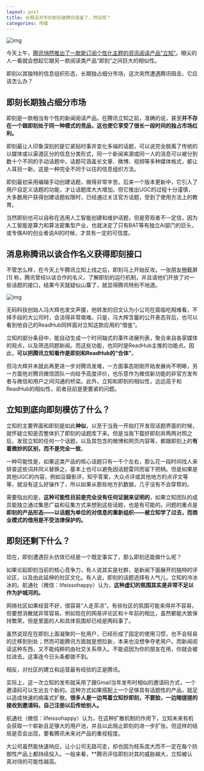```yaml
---
layout: post
title: 长期没对手的即刻被腾讯借鉴了，然后呢？
categories: 传媒
---
```

![img](http://ww1.sinaimg.cn/large/4b91f9d5gy1funbnsj1kjj20fa0bn43n.jpg)

今天上午，[腾讯悄然推出了一款能订阅个性化主题的资讯阅读产品“立知”](http://tech.sina.com.cn/i/2018-02-01/doc-ifyreyvz8157775.shtml)。眼尖的人一看就会想起它跟另一款阅读类产品“即刻”之间巨大的相似性。

即刻以其独特的信息组织形态，长期独占细分市场，这次突然遭遇腾讯阻击，它应该怎么办？

## 即刻长期独占细分市场

即刻是一款相当有个性的新闻阅读产品，在腾讯立知之前，准确的说，甚至**并不存在一个跟即刻处于同一种模式的竞品，这也使它享受了很长一段时间的独占市场红利。**

即刻最让人印象深刻的是它紧贴时事并变化多端的话题，可以说完全脱离了传统的以媒体或以渠道区分的信息分类形式，同一个新闻来源或同一人的消息可以被分到数十个不同的手动话题中，话题可涵盖长文章、微博、视频等多种媒体格式，都让人耳目一新。这是一种完全不同于以往的信息组织方法。

即刻最初采用编辑手动创建话题，做得非常辛苦。后来一个版本更新中，它引入了用户自定义话题的功能，才让话题库大大增加。但它推出UGC的过程十分谨慎，大多数用户获得创建话题权限时，已经通过关注官方话题，受到了使用方法上的教育。

当然即刻也可以自称在选用人工智能创建和维护话题，但是旁观者不一定信，因为人工智能是算力和算法密集型产业，也就决定了只有BAT等有独立AI部门的巨头，或专做AI的创业者说AI的时候，才具有一定的可信度。

## 消息称腾讯以谈合作名义获得即刻接口

不管怎么样，在今天上午腾讯立知上线之后，即刻马上开始反攻。一张朋友圈截屏 [1] 称，腾讯曾经以谈合作的名义，了解即刻的运行机制，并且请他们开放了对一些话题的接口，结果今天就疑似山寨了，就显得腾讯特别不地道。

![img](http://ww1.sinaimg.cn/large/4b91f9d5gy1funbngecxkj20g10g945k.jpg)

无码科技创始人冯大辉也发文声援，他转发的旧文认为小公司在面临吃相难看，不择手段的大公司时，会活得非常艰难。只是，冯大辉含蓄的公开表态背后，也可以看到他自己的ReadHub同样面对立知这款应用的“借鉴”。

立知的部分条目中，能自动生成一个时间轴式的事件进展列表，聚合来自各家媒体的观点，以及筛选同题新闻。而这些功能，也同时是ReadHub主推的功能点。因此，**可以把腾讯立知看作是即刻和ReadHub的“合体”**。

但冯大辉并未就此再更进一步对腾讯发难，一方面事态刚刚开始发展尚不明晰，另一方面他对腾讯微信团队一向给予高度评价，也乐意作为微信新功能的非官方发布者与微信和用户之间沟通的桥梁。此外，立知和即刻的相似性，远远高于和ReadHub的相似性，前者目前是更要紧的问题。

## 立知到底向即刻模仿了什么？

立知的主要界面和即刻是如此**神似**，以至于当我一开始打开发现话题界面的时候，就怀疑立知是否整体扒了即刻的话题库下来。但是当我下载好即刻并两两对照之后，发现立知的任何一个话题，以及其包含的微博和网页内容等，都跟即刻上的**有着微妙的区别，而不是完全一致**。

一种可能性是，如果这类产品的核心话题只有一千个左右，那么花一段时间找人来排查这些词并同义替换之，基本上也可以避免因话题雷同而留下把柄。但是如果是其他UGC的内容，例如豆瓣影评，知乎答案，大众点评或其他地方的点评文等等，就没有这么好操作了，所以如果从那些地方扒数据，几乎没有不会穿帮的。

需要指出的是，**这种可能性目前是完全没有任何证据来证明的**，如果立知团队的成员能独立通过集思广益和征集方式来想到这些话题，也是有可能的。问题的重点是**即刻的产品形态——以话题为单位的对信息的重新组织——被立知学了过去，而商业模式的借用是不受法律保护的。**

## **即刻还剩下什么？**

现在，即刻遭遇巨头仿效已经是一个既定事实了，那么即刻还能做什么呢？

如果论起即刻当前的核心竞争力，有人说其实是社群，是新闻下面展开的独特的评论区，以及由此延伸的社区文化。有人说，即刻的话题选择有人气儿，立知的冷冰冰的。航通社（微信：lifeissohappy）认为，**这种虚幻的氛围其实是非常不足以作为护城河的。**

网络社区如果经营不好，很容易“人走茶凉”。有些社区的氛围可能来得并不容易，但要想消散就非常容易。例如现在的网易评论区和十年前的相比，虽然都能大致保持繁荣，但是里面的人和具体氛围却已经是两码事了。

虽然说现在在即刻上面凝聚的一批用户，已经形成了固定的使用习惯，也不会轻易的迁移到别处；然而可能腾讯方面就是想拉新，本来也没想争夺老用户。而新闻阅读这种东西，又不能纯粹的由社交关系带入。不能说因为你的朋友在用，你就会被拉进去。这事连今日头条都做不到。

相反，对社区的建立和运营最有经验的正是腾讯。

实际上，这一次立知的发布就采用了跟Gmail当年发布时相似的邀请码方式，一个邀请码可以生出五个新的。这种方式如果搭配上一个足够具有话题性的产品，就足以造成快速的病毒式扩散。**很多人是一边骂着立知抄即刻，不要脸，一边暗搓搓的接收到邀请码，自己注册以后传给别人。**

航通社（微信：lifeissohappy）认为，在这种扩散机制的作用下，立知未来有机会获取一个崭新且足够大的用户池，并且以此阻止即刻的进一步扩张。但这样的结局是否会出现，要看腾讯未来对产品的重视程度。

大公司虽然能快速响应，让小公司无路可走，却也因为枝系庞大而不一定在每个防御性产品上都持续投入。一般来看，**腾讯评估即刻对其的威胁越大，立知被认真对待的可能性越高。